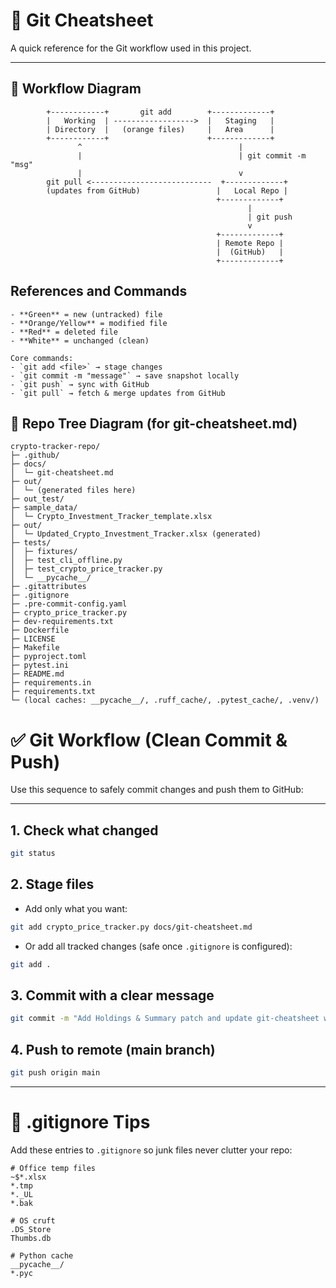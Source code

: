# 📝 Git Cheatsheet

A quick reference for the Git workflow used in this project.

---

## 🔁 Workflow Diagram

```text
        +------------+       git add        +-------------+
        |   Working  | ------------------>  |   Staging   |
        | Directory  |   (orange files)     |   Area      |
        +------------+                      +-------------+
               ^                                   |
               |                                   | git commit -m "msg"
               |                                   v
        git pull <---------------------------  +-------------+
        (updates from GitHub)                 |   Local Repo |
                                              +-------------+
                                                     |
                                                     | git push
                                                     v
                                              +-------------+
                                              | Remote Repo |
                                              |  (GitHub)   |
                                              +-------------+
```

## References and Commands

```👉 Quick reference:
- **Green** = new (untracked) file
- **Orange/Yellow** = modified file
- **Red** = deleted file
- **White** = unchanged (clean)

Core commands:
- `git add <file>` → stage changes
- `git commit -m "message"` → save snapshot locally
- `git push` → sync with GitHub
- `git pull` → fetch & merge updates from GitHub

```

## 🌳 Repo Tree Diagram (for git-cheatsheet.md)

```text
crypto-tracker-repo/
├─ .github/
├─ docs/
│  └─ git-cheatsheet.md
├─ out/
│  └─ (generated files here)
├─ out_test/
├─ sample_data/
│  └─ Crypto_Investment_Tracker_template.xlsx
├─ out/
│  └─ Updated_Crypto_Investment_Tracker.xlsx (generated)
├─ tests/
│  ├─ fixtures/
│  ├─ test_cli_offline.py
│  ├─ test_crypto_price_tracker.py
│  └─ __pycache__/
├─ .gitattributes
├─ .gitignore
├─ .pre-commit-config.yaml
├─ crypto_price_tracker.py
├─ dev-requirements.txt
├─ Dockerfile
├─ LICENSE
├─ Makefile
├─ pyproject.toml
├─ pytest.ini
├─ README.md
├─ requirements.in
├─ requirements.txt
└─ (local caches: __pycache__/, .ruff_cache/, .pytest_cache/, .venv/)
   ```
 
# ✅ Git Workflow (Clean Commit & Push)

Use this sequence to safely commit changes and push them to GitHub:

---

## 1. Check what changed
```bash
git status
```

## 2. Stage files
- Add only what you want:
```bash
git add crypto_price_tracker.py docs/git-cheatsheet.md
```
- Or add all tracked changes (safe once `.gitignore` is configured):
```bash
git add .
```

## 3. Commit with a clear message
```bash
git commit -m "Add Holdings & Summary patch and update git-cheatsheet with repo tree"
```

## 4. Push to remote (main branch)
```bash
git push origin main
```

---

# 📌 .gitignore Tips

Add these entries to `.gitignore` so junk files never clutter your repo:

```
# Office temp files
~$*.xlsx
*.tmp
*._UL
*.bak

# OS cruft
.DS_Store
Thumbs.db

# Python cache
__pycache__/
*.pyc
```


